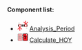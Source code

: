 #### Component list:
* ![IMAGE](../../images/icons/Analysis_Period.png) [Analysis_Period](../components/Analysis_Period.md)
* ![IMAGE](../../images/icons/Calculate_HOY.png) [Calculate_HOY](../components/Calculate_HOY.md)